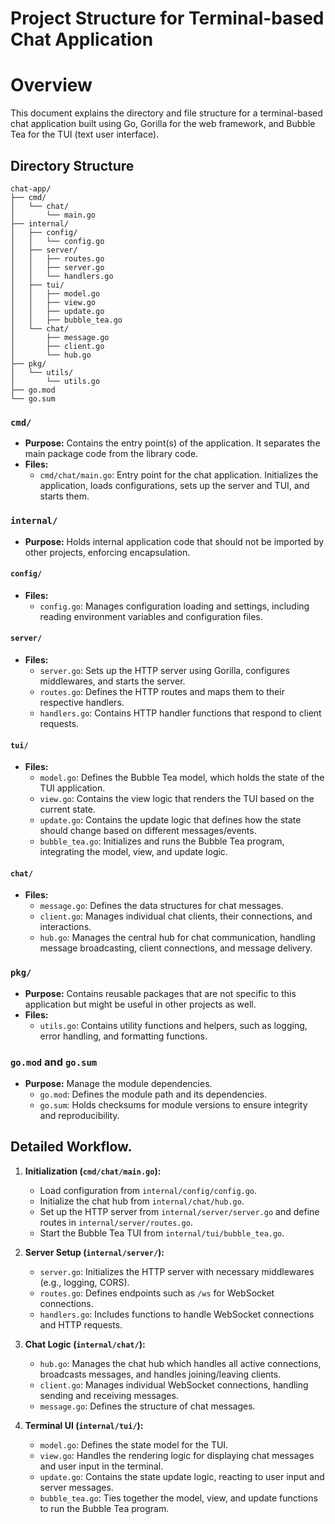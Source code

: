 # Project Structure for Terminal-based Chat Application

# Overview

This document explains the directory and file structure for a terminal-based chat application built using Go, Gorilla for the web framework, and Bubble Tea for the TUI (text user interface).

## Directory Structure

```
chat-app/
├── cmd/
│   └── chat/
│       └── main.go
├── internal/
│   ├── config/
│   │   └── config.go
│   ├── server/
│   │   ├── routes.go
│   │   ├── server.go
│   │   └── handlers.go
│   ├── tui/
│   │   ├── model.go
│   │   ├── view.go
│   │   ├── update.go
│   │   ├── bubble_tea.go
│   └── chat/
│       ├── message.go
│       ├── client.go
│       └── hub.go
├── pkg/
│   └── utils/
│       └── utils.go
├── go.mod
└── go.sum
```

### `cmd/`

- **Purpose:** Contains the entry point(s) of the application. It separates the main package code from the library code.
- **Files:**
  - `cmd/chat/main.go`: Entry point for the chat application. Initializes the application, loads configurations, sets up the server and TUI, and starts them.

### `internal/`

- **Purpose:** Holds internal application code that should not be imported by other projects, enforcing encapsulation.

#### `config/`

- **Files:**
  - `config.go`: Manages configuration loading and settings, including reading environment variables and configuration files.

#### `server/`

- **Files:**
  - `server.go`: Sets up the HTTP server using Gorilla, configures middlewares, and starts the server.
  - `routes.go`: Defines the HTTP routes and maps them to their respective handlers.
  - `handlers.go`: Contains HTTP handler functions that respond to client requests.

#### `tui/`

- **Files:**
  - `model.go`: Defines the Bubble Tea model, which holds the state of the TUI application.
  - `view.go`: Contains the view logic that renders the TUI based on the current state.
  - `update.go`: Contains the update logic that defines how the state should change based on different messages/events.
  - `bubble_tea.go`: Initializes and runs the Bubble Tea program, integrating the model, view, and update logic.

#### `chat/`

- **Files:**
  - `message.go`: Defines the data structures for chat messages.
  - `client.go`: Manages individual chat clients, their connections, and interactions.
  - `hub.go`: Manages the central hub for chat communication, handling message broadcasting, client connections, and message delivery.

### `pkg/`

- **Purpose:** Contains reusable packages that are not specific to this application but might be useful in other projects as well.
- **Files:**
  - `utils.go`: Contains utility functions and helpers, such as logging, error handling, and formatting functions.

### `go.mod` and `go.sum`

- **Purpose:** Manage the module dependencies.
  - `go.mod`: Defines the module path and its dependencies.
  - `go.sum`: Holds checksums for module versions to ensure integrity and reproducibility.

## Detailed Workflow.

1. **Initialization (`cmd/chat/main.go`):**

   - Load configuration from `internal/config/config.go`.
   - Initialize the chat hub from `internal/chat/hub.go`.
   - Set up the HTTP server from `internal/server/server.go` and define routes in `internal/server/routes.go`.
   - Start the Bubble Tea TUI from `internal/tui/bubble_tea.go`.

2. **Server Setup (`internal/server/`):**

   - `server.go`: Initializes the HTTP server with necessary middlewares (e.g., logging, CORS).
   - `routes.go`: Defines endpoints such as `/ws` for WebSocket connections.
   - `handlers.go`: Includes functions to handle WebSocket connections and HTTP requests.

3. **Chat Logic (`internal/chat/`):**

   - `hub.go`: Manages the chat hub which handles all active connections, broadcasts messages, and handles joining/leaving clients.
   - `client.go`: Manages individual WebSocket connections, handling sending and receiving messages.
   - `message.go`: Defines the structure of chat messages.

4. **Terminal UI (`internal/tui/`):**
   - `model.go`: Defines the state model for the TUI.
   - `view.go`: Handles the rendering logic for displaying chat messages and user input in the terminal.
   - `update.go`: Contains the state update logic, reacting to user input and server messages.
   - `bubble_tea.go`: Ties together the model, view, and update functions to run the Bubble Tea program.
